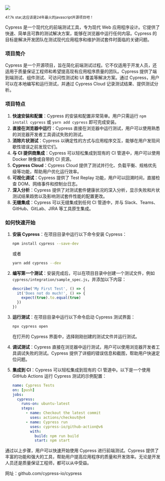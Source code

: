 <img src="/assets/image/250119-cypress.png"/>

<small>47.7k star,这应该是24年最火的javascript开源项目吧！</small>


Cypress 是一个现代化的前端测试工具，专为现代 Web 应用程序设计。它提供了快速、简单且可靠的测试解决方案，能够在浏览器中运行任何内容。Cypress 的目标是解决开发团队在测试现代应用程序和维护测试套件时面临的关键问题。

### 项目简介

Cypress 是一个开源项目，旨在简化前端测试过程。它不仅适用于开发人员，还适用于质量保证工程师和希望提高现有应用程序质量的团队。Cypress 提供了端到端测试、组件测试、可访问性测试和 UI 覆盖等解决方案。通过 Cypress，用户可以在本地编写和运行测试，并通过 Cypress Cloud 记录测试结果、提供测试分析。

### 项目特点

1. **快速安装和配置**：Cypress 的安装和配置非常简单。用户只需运行 `npm install cypress` 或 `yarn add cypress` 即可完成安装。
2. **直接在浏览器中运行**：Cypress 直接在浏览器中运行测试，用户可以使用熟悉的浏览器开发者工具调试失败的测试。
3. **消除片状测试**：Cypress 以确定性的方式与应用程序交互，能够在用户发现间歇性错误之前发现它们。
4. **与 CI 提供商集成**：Cypress 可以轻松集成到现有的 CI 管道中，用户可以使用 Docker 映像或自带的 CI 资源。
5. **Cypress Cloud**：Cypress Cloud 提供了测试并行化、负载平衡、规格优先级等功能，帮助用户优化运行效率。
6. **可视化调试**：Cypress 提供了 Test Replay 功能，用户可以回溯时间，直接检查 DOM、网络事件和控制台日志。
7. **深入分析**：Cypress 提供了对测试套件健康状况的深入分析，显示失败和片状测试结果趋势以及影响测试套件性能的配置更改。
8. **无缝集成**：Cypress 可以无缝集成到任何 CI 管道中，并与 Slack、Teams、GitHub、GitLab、JIRA 等工具原生集成。

### 如何快速开始

1. **安装 Cypress**：在项目目录中运行以下命令安装 Cypress：
   ```bash
   npm install cypress --save-dev
   ```
   或者
   ```bash
   yarn add cypress --dev
   ```
2. **编写第一个测试**：安装完成后，可以在项目目录中创建一个测试文件，例如 `cypress/integration/sample_spec.js`，并添加以下内容：
   ```javascript
   describe('My First Test', () => {
     it('Does not do much!', () => {
       expect(true).to.equal(true)
     })
   })
   ```
3. **运行测试**：在项目目录中运行以下命令启动 Cypress 测试界面：
   ```bash
   npx cypress open
   ```
   在打开的 Cypress 界面中，选择刚刚创建的测试文件并运行测试。

4. **调试测试**：Cypress 直接在浏览器中运行测试，用户可以使用浏览器开发者工具调试失败的测试。Cypress 提供了详细的错误信息和截图，帮助用户快速定位问题。

5. **集成到 CI**：Cypress 可以轻松集成到现有的 CI 管道中。以下是一个使用 GitHub Actions 运行 Cypress 测试的示例配置：
   ```yaml
   name: Cypress Tests
   on: [push]
   jobs:
     cypress:
       runs-on: ubuntu-latest
       steps:
         - name: Checkout the latest commit
           uses: actions/checkout@v4
         - name: Cypress run
           uses: cypress-io/github-action@v6
           with:
             build: npm run build
             start: npm start
   ```

通过以上步骤，用户可以快速开始使用 Cypress 进行前端测试。Cypress 提供了丰富的功能和强大的工具，帮助用户提高应用程序的质量和开发效率。无论是开发人员还是质量保证工程师，都可以从中受益。

网址：github.com/cypress-io/cypress